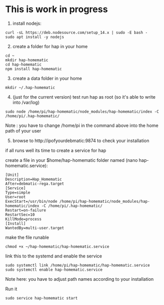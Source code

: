 This is work in progress
========================

1. install nodejs:
```
curl -sL https://deb.nodesource.com/setup_14.x | sudo -E bash -
sudo apt install -y nodejs
```

2. create a folder for hap in your home 

```
cd ~
mkdir hap-homematic
cd hap-homematic
npm install hap-homematic
```

3. create a data folder in your home
```
mkdir ~/.hap-homematic
```

4. (just for the current version)
test run hap as root (so it's able to write into /var/log)

```
sudo node /home/pi/hap-homematic/node_modules/hap-homematic/index -C /home/pi/.hap-homematic/
```

Note : you have to change /home/pi in the command above into the home path of your user 

5. browse to http://ipofyourdebmatic:9874 to check your installation

if all runs well its time to create a service for hap

create a file in your $home/hap-homematic folder named (nano hap-homematic.service):

```
[Unit]
Description=Hap_Homematic
After=debmatic-rega.target
[Service]
Type=simple
User=root
ExecStart=/usr/bin/node /home/pi/hap-homematic/node_modules/hap-homematic/index -C /home/pi/.hap-homematic/
Restart=on-failure
RestartSec=10
KillMode=process
[Install]
WantedBy=multi-user.target
```



make the file runable

```
chmod +x ~/hap-homematic/hap-homematic.service
```

link this to the systemd and enable the service

```
sudo systemctl link /home/pi/hap-homematic/hap-homematic.service
sudo systemctl enable hap-homematic.service
```



Note here: you have to adjust path names according to your installation


Run it
```
sudo service hap-homematic start
```

